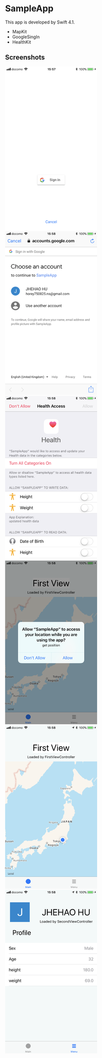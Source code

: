 # SampleApp

This app is developed by Swift 4.1.

* MapKit
* GoogleSingIn
* HealthKit

## Screenshots

<img src="./screenshot/IMG_0040.PNG" width="300">
<br>
<img src="./screenshot/IMG_0041.PNG" width="300">
<br>
<img src="./screenshot/IMG_0042.PNG" width="300">
<br>
<img src="./screenshot/IMG_0043.PNG" width="300">
<br>
<img src="./screenshot/IMG_0044.PNG" width="300">
<br>
<img src="./screenshot/IMG_0045.PNG" width="300">
<br>